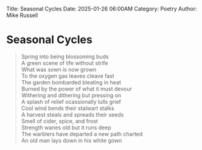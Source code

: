 Title: Seasonal Cycles
Date: 2025-01-26 06:00AM
Category: Poetry
Author: Mike Russell
# Seasonal Cycles

> Spring into being blossoming buds<br>
A green scene of life without strife<br>
What was sown is now grown<br>
To the oxygen gas leaves cleave fast<br>
The garden bombarded bleating in heat<br>
Burned by the power of what it must devour<br>
Withering and dithering but pressing on<br>
A splash of relief ocassionally lulls grief<br>
Cool wind bends their stalwart stalks<br>
A harvest steals and spreads their seeds<br>
Smell of cider, spice, and frost<br>
Strength wanes old but it runs deep<br>
The warblers have departed a new path charted<br>
An old man lays down in his white gown
